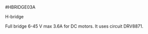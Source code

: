<!--- PrjInfo ---> <!--- Please remove this line after manually editing --->
<!--- 00a56be08b96043df9e37d6aff7b6990 --->
<!--- Created:20170111-16:38: ---> 
<!--- Author:Mlab: ---> 
<!--- AuthorEmail:mlab@mlab.cz: ---> 
<!--- Tags:imported: ---> 
<!--- Ust:[End: ---> 
<!--- Name:HBRIDGE03A: --->
#HBRIDGE03A 
<!--- LongName --->
H-bridge
<!--- ELongName ---> 

<!--- Lead --->
Full bridge 6-45 V max 3.6A for DC motors. It uses circuit DRV8871.
<!--- ELead ---> 


​
​
<!--- Description --->
<!--- EDescription --->
<!--- Content --->
<!--- EContent --->
            